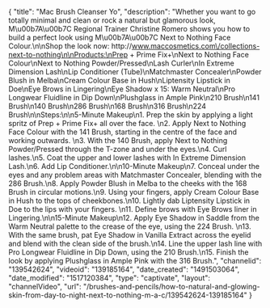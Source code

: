 {
    "title": "Mac Brush Cleanser Yo",
    "description": "Whether you want to go totally minimal and clean or rock a natural but glamorous look, M\u00b7A\u00b7C Regional Trainer Christine Romero shows you how to build a perfect look using M\u00b7A\u00b7C Next to Nothing Face Colour.\n\nShop the look now: http:\/\/www.maccosmetics.com\/collections-next-to-nothing\n\nProducts:\nPrep + Prime Fix+\nNext to Nothing Face Colour\nNext to Nothing Powder\/Pressed\nLash Curler\nIn Extreme Dimension Lash\nLip Conditioner (Tube)\nMatchmaster Concealer\nPowder Blush in Melba\nCream Colour Base in Hush\nLiptensity Lipstick in Doe\nEye Brows in Lingering\nEye Shadow x 15: Warm Neutral\nPro Longwear Fluidline in Dip Down\nPlushglass in Ample Pink\n210 Brush\n141 Brush\n140 Brush\n286 Brush\n168 Brush\n316 Brush\n224 Brush\n\nSteps:\n\n5-Minute Makeup\n1. Prep the skin by applying a light spritz of Prep + Prime Fix+ all over the face. \n2. Apply Next to Nothing Face Colour with the 141 Brush, starting in the centre of the face and working outwards. \n3. With the 140 Brush, apply Next to Nothing Powder\/Pressed through the T-zone and under the eyes.\n4. Curl lashes.\n5. Coat the upper and lower lashes with In Extreme Dimension Lash.\n6. Add Lip Conditioner.\n\n10-Minute Makeup\n7. Conceal under the eyes and any problem areas with Matchmaster Concealer, blending with the 286 Brush.\n8. Apply Powder Blush in Melba to the cheeks with the 168 Brush in circular motions.\n9. Using your fingers, apply Cream Colour Base in Hush to the tops of cheekbones.\n10. Lightly dab Liptensity Lipstick in Doe to the lips with your fingers. \n11. Define brows with Eye Brows liner in Lingering.\n\n15-Minute Makeup\n12. Apply Eye Shadow in Saddle from the Warm Neutral palette to the crease of the eye, using the 224 Brush. \n13. With the same brush, pat Eye Shadow in Vanilla Extract across the eyelid and blend with the clean side of the brush.\n14. Line the upper lash line with Pro Longwear Fluidline in Dip Down, using the 210 Brush.\n15. Finish the look by applying Plushglass in Ample Pink with the 316 Brush.",
    "channelid": "139542624",
    "videoid": "139185164",
    "date_created": "1491503064",
    "date_modified": "1517120384",
    "type": "captivate",
    "layout": "channelVideo",
    "url": "\/brushes-and-pencils\/how-to-natural-and-glowing-skin-from-day-to-night-next-to-nothing-m-a-c\/139542624-139185164"
}